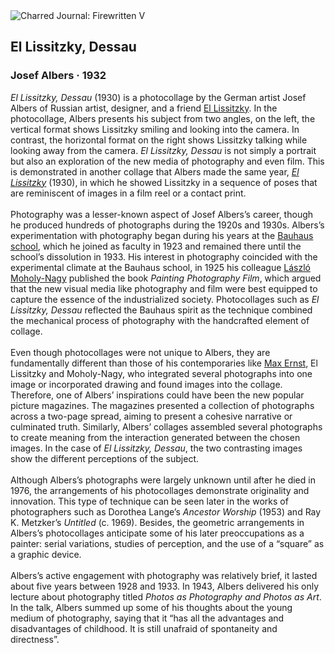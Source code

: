 <div class="artwork-of-the-day">
  <div class="container">
    <div class="img-wrapper">
      <img
        src="https://uploads8.wikiart.org/00306/images/josef-albers/1.jpg!Large.jpg"
        alt="Charred Journal: Firewritten V" />
    </div>
    <div class="artwork-detail">
      <div class="artwork-origin"> 
        <h2 class="artwork-name">El Lissitzky, Dessau</h2>
        <h3 class="artist">
          Josef Albers
                    ·  1932
        </h3>
      </div>
      <p class="description">
        <span class="artwork-description-text ng-binding" ng-bind-html="viewModel.ArtworkOfTheDay.Description | unsafe"><i>El Lissitzky, Dessau</i> (1930) is a photocollage by the German artist Josef Albers of Russian artist, designer, and a friend <a target="_blank" href="https://www.wikiart.org/en/el-lissitzky">El Lissitzky</a>. In the photocollage, Albers presents his subject from two angles, on the left, the vertical format shows Lissitzky smiling and looking into the camera. In contrast, the horizontal format on the right shows Lissitzky talking while looking away from the camera. <i>El Lissitzky, Dessau</i> is not simply a portrait but also an exploration of the new media of photography and even film. This is demonstrated in another collage that Albers made the same year, <a target="_blank" href="https://www.wikiart.org/en/josef-albers/el-lissitzky-1930"><i>El Lissitzky</i></a> (1930), in which he showed Lissitzky in a sequence of poses that are reminiscent of images in a film reel or a contact print.<br><br>Photography was a lesser-known aspect of Josef Albers’s career, though he produced hundreds of photographs during the 1920s and 1930s. Albers’s experimentation with photography began during his years at the <a target="_blank" href="https://www.wikiart.org/en/artists-by-painting-school/bauhaus">Bauhaus school</a>, which he joined as faculty in 1923 and remained there until the school’s dissolution in 1933. His interest in photography coincided with the experimental climate at the Bauhaus school, in 1925 his colleague <a target="_blank" href="https://www.wikiart.org/en/laszlo-moholy-nagy">László Moholy-Nagy</a> published the book <i>Painting Photography Film</i>, which argued that the new visual media like photography and film were best equipped to capture the essence of the industrialized society. Photocollages such as <i>El Lissitzky, Dessau</i> reflected the Bauhaus spirit as the technique combined the mechanical process of photography with the handcrafted element of collage.<br><br>Even though photocollages were not unique to Albers, they are fundamentally different than those of his contemporaries like <a target="_blank" href="https://www.wikiart.org/en/max-ernst">Max Ernst</a>, El Lissitzky and Moholy-Nagy, who integrated several photographs into one image or incorporated drawing and found images into the collage. Therefore, one of Albers’ inspirations could have been the new popular picture magazines. The magazines presented a collection of photographs across a two-page spread, aiming to present a cohesive narrative or culminated truth. Similarly, Albers’ collages assembled several photographs to create meaning from the interaction generated between the chosen images. In the case of <i>El Lissitzky, Dessau</i>, the two contrasting images show the different perceptions of the subject.<br><br>Although Albers’s photographs were largely unknown until after he died in 1976, the arrangements of his photocollages demonstrate originality and innovation. This type of technique can be seen later in the works of photographers such as Dorothea Lange’s <i>Ancestor Worship</i> (1953) and Ray K. Metzker’s <i>Untitled</i> (c. 1969). Besides, the geometric arrangements in Albers’s photocollages anticipate some of his later preoccupations as a painter: serial variations, studies of perception, and the use of a “square” as a graphic device. <br><br>Albers’s active engagement with photography was relatively brief, it lasted about five years between 1928 and 1933. In 1943, Albers delivered his only lecture about photography titled <i>Photos as Photography and Photos as Art</i>. In the talk, Albers summed up some of his thoughts about the young medium of photography, saying that it “has all the advantages and disadvantages of childhood. It is still unafraid of spontaneity and directness”.</span>
                        <div class="text-shadow-container" ng-show="showShadow" style=""></div>
      </p>
    </div>
  </div>

</div>
